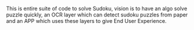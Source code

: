 This is entire suite of code to solve Sudoku, vision is to have an algo solve 
puzzle quickly, an OCR layer which can detect sudoku puzzles from paper and 
an APP which uses these layers to give End User Experience.
